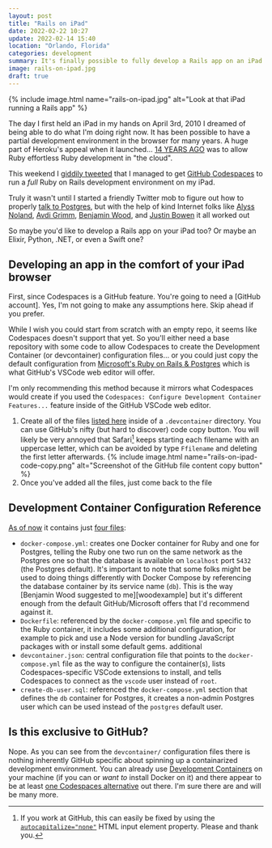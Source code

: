 ```yaml
---
layout: post
title: "Rails on iPad"
date: 2022-02-22 10:27
update: 2022-02-14 15:40
location: "Orlando, Florida"
categories: development
summary: It's finally possible to fully develop a Rails app on an iPad
image: rails-on-ipad.jpg
draft: true
---
```


{% include image.html
name="rails-on-ipad.jpg"
alt="Look at that iPad running a Rails app" %}

The day I first held an iPad in my hands on April 3rd, 2010 I dreamed of
being able to do what I'm doing right now. It has been possible to have
a partial development environment in the browser for many years. A huge
part of Heroku's appeal when it launched... [14 YEARS AGO][heroku] was
to allow Ruby effortless Ruby development in "the cloud".

This weekend I [giddily tweeted][tweet] that I
managed to get [GitHub Codespaces][codespaces] to run a *full* Ruby on
Rails development environment on my iPad. 

Truly it wasn't until I started a friendly Twitter mob to figure out how
to properly [talk to Postgres][fixed], but with the help of kind Internet 
folks like [Alyss Noland][alyss], [Avdi Grimm][avdi], 
[Benjamin Wood][wood], and [Justin Bowen][bowen] it all worked out

So maybe you'd like to develop a Rails app on your iPad too? Or maybe 
an Elixir, Python, .NET, or even a Swift one? 

## Developing an app in the comfort of your iPad browser

First, since Codespaces is a GitHub feature. You're going to need a 
[GitHub account]. Yes, I'm not going to make any assumptions here. Skip
ahead if you prefer. 

While I wish you could start from scratch with an empty repo, it seems 
like Codespaces doesn't support that yet. So you'll either need a base 
repository with some code to allow Codespaces to create the Development 
Container (or devcontainer) configuration files... or you could just 
copy the default configuration from [Microsoft's Ruby on Rails & Postgres][rorpg]
which is what GitHub's VSCode web editor will offer.

I'm only recommending this method because it mirrors what Codespaces 
would create if you used the 
`Codespaces: Configure Development Container Features...` feature inside 
of the GitHub VSCode web editor.

1. Create all of the files [listed here][config] inside of a `.devcontainer` 
directory. You can use GitHub's nifty (but hard to discover) code copy 
button. You will likely be very annoyed that Safari[^1] keeps starting 
each filename with an uppercase letter, which can be avoided by type 
`Ffilename` and deleting the first letter afterwards.
{% include image.html
name="rails-on-ipad-code-copy.png"
alt="Screenshot of the GitHub file content copy button" %}
3. Once you've added all the files, just come back to the file 

## Development Container Configuration Reference
[As of now][commit] it contains just [four files][devconfig]: 

- `docker-compose.yml`: creates one Docker container for Ruby and one
for Postgres, telling the Ruby one two run on the same network as the
Postgres one so that the database is available on `localhost` port
`5432` (the Postgres default). It's important to note that some 
folks might be used to doing things differently with Docker Compose by 
referencing the database container by its service name (`db`). This is 
the way [Benjamin Wood suggested to me][woodexample] but it's different 
enough from the default GitHub/Microsoft offers that I'd recommend 
against it. 
- `Dockerfile`: referenced by the `docker-compose.yml` file and 
specific to the Ruby container, it includes some additional 
configuration, for example to pick and use a Node version for bundling 
JavaScript packages with or install some default gems. 
additional 
- `devcontainer.json`: central configuration file that points to the 
`docker-compose.yml` file as the way to configure the container(s), lists
Codespaces-specific VSCode extensions to install, and tells Codespaces 
to connect as the `vscode` user instead of `root`.
- `create-db-user.sql`: referenced the `docker-compose.yml` section that 
defines the `db` container for Postgres, it creates a non-admin Postgres
user which can be used instead of the `postgres` default user. 

## Is this exclusive to GitHub?

Nope. As you can see from the `devcontainer/` configuration files there
is nothing inherently GitHub specific about spinning up a containarized
development environment. You can already use [Development Containers][dc] 
on your machine (if you can or *want to* install Docker on it) and there 
appear to be at least [one Codespaces alternative][coder] out there. 
I'm sure there are and will be many more.

[heroku]: https://techcrunch.com/2008/02/07/heroku-lifts-ruby-on-rails-development-to-the-cloud/
[tweet]: https://twitter.com/olivierlacan/status/1495144364338724873
[codespaces]: https://github.com/features/codespaces
[coder]: https://coder.com/blog/coder-the-github-codespaces-alternative
[dc]: https://docs.github.com/en/codespaces/setting-up-your-project-for-codespaces/configuring-codespaces-for-your-project
[fixed]: https://twitter.com/olivierlacan/status/1496004934126522368
[alyss]: https://twitter.com/preciselyalyss
[avdi]: https://twitter.com/avdi
[wood]: https://twitter.com/benjaminwood
[bowen]: https://twitter.com/tonsoffun111
[rorpg]: https://github.com/microsoft/vscode-dev-containers/tree/main/containers/ruby-rails-postgres
[commit]: https://github.com/microsoft/vscode-dev-containers/tree/0f75b3457b78245d79d326c2ae54c37c37231a20/containers/ruby-rails-postgres
[devconfig]: https://github.com/microsoft/vscode-dev-containers/tree/main/containers/ruby-rails-postgres/.devcontainer
[config]: https://github.com/microsoft/vscode-dev-containers/tree/0f75b3457b78245d79d326c2ae54c37c37231a20/containers/ruby-rails-postgres/.devcontainer
[cap]: https://developer.apple.com/library/archive/documentation/AppleApplications/Reference/SafariHTMLRef/Articles/Attributes.html#//apple_ref/doc/uid/TP40008058-autocapitalize

[^1]: If you work at GitHub, this can easily be fixed by using the 
[`autocapitalize="none"`][cap] HTML input element property. Please and thank you.